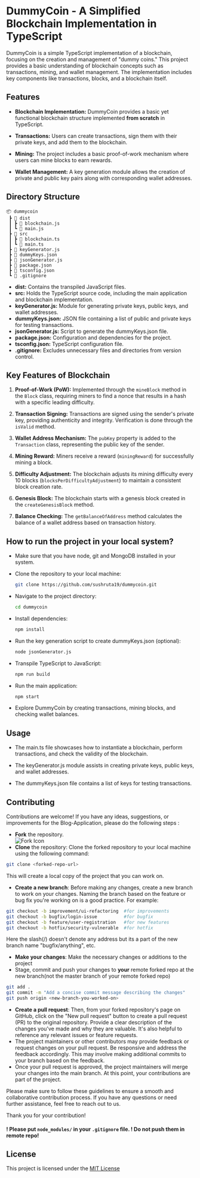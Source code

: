 # DummyCoin - A Simplified Blockchain Implementation in TypeScript

DummyCoin is a simple TypeScript implementation of a blockchain, focusing on the creation and management of "dummy coins." This project provides a basic understanding of blockchain concepts such as transactions, mining, and wallet management. The implementation includes key components like transactions, blocks, and a blockchain itself.

## Features

- **Blockchain Implementation:** DummyCoin provides a basic yet functional blockchain structure implemented **from scratch** in TypeScript.
  
- **Transactions:** Users can create transactions, sign them with their private keys, and add them to the blockchain.

- **Mining:** The project includes a basic proof-of-work mechanism where users can mine blocks to earn rewards.

- **Wallet Management:** A key generation module allows the creation of private and public key pairs along with corresponding wallet addresses.

## Directory Structure

```
📦 dummycoin
 ┣ 📂 dist
 ┃ ┣ 📜 blockchain.js
 ┃ ┗ 📜 main.js
 ┣ 📂 src
 ┃ ┣ 📜 blockchain.ts
 ┃ ┗ 📜 main.ts
 ┣ 📜 keyGenerator.js
 ┣ 📜 dummyKeys.json
 ┣ 📜 jsonGenerator.js
 ┣ 📜 package.json
 ┣ 📜 tsconfig.json
 ┗ 📜 .gitignore
```

- **dist:** Contains the transpiled JavaScript files.
- **src:** Holds the TypeScript source code, including the main application and blockchain implementation.
- **keyGenerator.js:** Module for generating private keys, public keys, and wallet addresses.
- **dummyKeys.json:** JSON file containing a list of public and private keys for testing transactions.
- **jsonGenerator.js:** Script to generate the dummyKeys.json file.
- **package.json:** Configuration and dependencies for the project.
- **tsconfig.json:** TypeScript configuration file.
- **.gitignore:** Excludes unnecessary files and directories from version control.


## Key Features of Blockchain

1. **Proof-of-Work (PoW):** Implemented through the `mineBlock` method in the `Block` class, requiring miners to find a nonce that results in a hash with a specific leading difficulty.

2. **Transaction Signing:** Transactions are signed using the sender's private key, providing authenticity and integrity. Verification is done through the `isValid` method.

3. **Wallet Address Mechanism:** The `pubKey` property is added to the `Transaction` class, representing the public key of the sender.

4. **Mining Reward:** Miners receive a reward (`miningReward`) for successfully mining a block.

5. **Difficulty Adjustment:** The blockchain adjusts its mining difficulty every 10 blocks (`blocksPerDifficultyAdjustment`) to maintain a consistent block creation rate.

6. **Genesis Block:** The blockchain starts with a genesis block created in the `createGenesisBlock` method.

7. **Balance Checking:** The `getBalanceOfAddress` method calculates the balance of a wallet address based on transaction history.


## How to run the project in your local system?
- Make sure that you have node, git and MongoDB installed in your system.
- Clone the repository to your local machine:
   ```bash
   git clone https://github.com/sushruta19/dummycoin.git
   ```

- Navigate to the project directory:
   ```bash
   cd dummycoin
   ```

- Install dependencies:
   ```bash
   npm install
   ```

- Run the key generation script to create dummyKeys.json (optional):
   ```bash
   node jsonGenerator.js
   ```

- Transpile TypeScript to JavaScript:
   ```bash
   npm run build
   ```

- Run the main application:
   ```bash
   npm start
   ```

- Explore DummyCoin by creating transactions, mining blocks, and checking wallet balances.

## Usage

- The main.ts file showcases how to instantiate a blockchain, perform transactions, and check the validity of the blockchain.

- The keyGenerator.js module assists in creating private keys, public keys, and wallet addresses.

- The dummyKeys.json file contains a list of keys for testing transactions.

## Contributing

Contributions are welcome! If you have any ideas, suggestions, or improvements for the Blog-Application, please do the following steps : 
- **Fork** the repository. <br>![Fork Icon](https://i.imgur.com/an7hXVR.png)
- **Clone** the repository: Clone the forked repository to your local machine using the following command:
```bash
git clone <forked-repo-url>
```
This will create a local copy of the project that you can work on.
- **Create a new branch**: Before making any changes, create a new branch to work on your changes. Naming the branch based on the feature or bug fix you're working on is a good practice. For example:
```bash
git checkout -b improvement/ui-refactoring  #for improvements
git checkout -b bugfix/login-issue          #for bugfix
git checkout -b feature/user-registration   #for new features
git checkout -b hotfix/security-vulnerable  #for hotfix
```
Here the slash(/) doesn't denote any address but its a part of the new branch name "bugfix/anything", etc.
- **Make your changes**: Make the necessary changes or additions to the project
- Stage, commit and push your changes to **your** remote forked repo at the new branch(not the master branch of your remote forked repo)
```bash
git add .
git commit -m "Add a concise commit message describing the changes"
git push origin <new-branch-you-worked-on>
```
- **Create a pull request**: Then, from your forked repository's page on GitHub, click on the "New pull request" button to create a pull request (PR) to the original repository. Provide a clear description of the changes you've made and why they are valuable. It's also helpful to reference any relevant issues or feature requests.
- The project maintainers or other contributors may provide feedback or request changes on your pull request. Be responsive and address the feedback accordingly. This may involve making additional commits to your branch based on the feedback.
- Once your pull request is approved, the project maintainers will merge your changes into the main branch. At this point, your contributions are part of the project.

Please make sure to follow these guidelines to ensure a smooth and collaborative contribution process. If you have any questions or need further assistance, feel free to reach out to us.

Thank you for your contribution!

#### ! Please put `node_modules/` in your `.gitignore` file. ! Do not push them in remote repo!
## License
This project is licensed under the [MIT License](LICENSE)